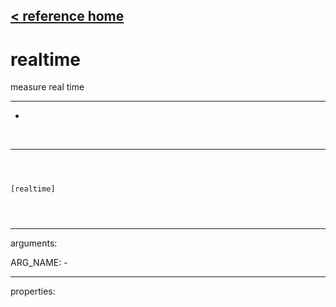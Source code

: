 [< reference home](ceammc_lib.html)
---

# realtime


measure real time

---

-
<br>


---


```



[realtime]


            
```

---
arguments:

ARG_NAME: -<br>

---
properties:



